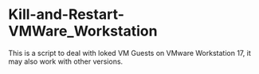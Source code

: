 # Kill-and-Restart-VMWare_Workstation
 This is a script to deal with loked VM Guests on VMware Workstation 17, it may also work with other versions.
